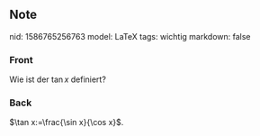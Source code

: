 ## Note
nid: 1586765256763
model: LaTeX
tags: wichtig
markdown: false

### Front
Wie ist der $\tan x$ definiert?

### Back
$\tan x:=\frac{\sin x}{\cos x}$.
